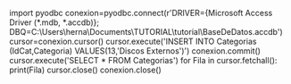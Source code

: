 import  pyodbc 
conexion=pyodbc.connect(r'DRIVER={Microsoft Access Driver (*.mdb, *.accdb)}; DBQ=C:\Users\herna\Documents\TUTORIAL\tutorial\BaseDeDatos.accdb')
cursor=conexion.cursor()
cursor.execute('INSERT INTO Categorias (IdCat,Categoria) VALUES(13,\'Discos Externos\')')
conexion.commit()
cursor.execute('SELECT * FROM Categorias')
for Fila in cursor.fetchall():
    print(Fila)
cursor.close()
conexion.close()
